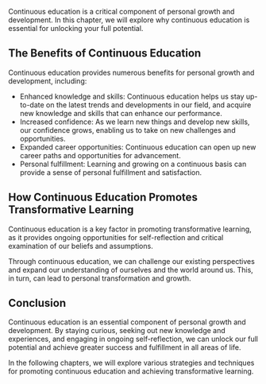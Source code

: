 
Continuous education is a critical component of personal growth and development. In this chapter, we will explore why continuous education is essential for unlocking your full potential.

The Benefits of Continuous Education
------------------------------------

Continuous education provides numerous benefits for personal growth and development, including:

* Enhanced knowledge and skills: Continuous education helps us stay up-to-date on the latest trends and developments in our field, and acquire new knowledge and skills that can enhance our performance.
* Increased confidence: As we learn new things and develop new skills, our confidence grows, enabling us to take on new challenges and opportunities.
* Expanded career opportunities: Continuous education can open up new career paths and opportunities for advancement.
* Personal fulfillment: Learning and growing on a continuous basis can provide a sense of personal fulfillment and satisfaction.

How Continuous Education Promotes Transformative Learning
---------------------------------------------------------

Continuous education is a key factor in promoting transformative learning, as it provides ongoing opportunities for self-reflection and critical examination of our beliefs and assumptions.

Through continuous education, we can challenge our existing perspectives and expand our understanding of ourselves and the world around us. This, in turn, can lead to personal transformation and growth.

Conclusion
----------

Continuous education is an essential component of personal growth and development. By staying curious, seeking out new knowledge and experiences, and engaging in ongoing self-reflection, we can unlock our full potential and achieve greater success and fulfillment in all areas of life.

In the following chapters, we will explore various strategies and techniques for promoting continuous education and achieving transformative learning.
